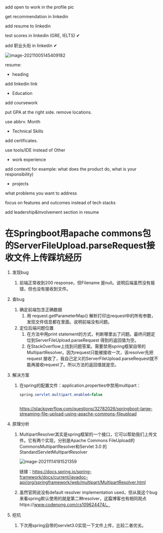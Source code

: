 add open to work in the profile pic

get recommendation in linkedin 

add resume to linkedin

test scores in linkedin (GRE, IELTS)   ✔

add 职业头衔 in linkedin ✔

![image-20211005145409182](C:\Users\Admin\AppData\Roaming\Typora\typora-user-images\image-20211005145409182.png)



resume:

- heading

add linkedin link 

- Education

add coursework 

put GPA at the right side. remove locations.

use abbrv. Month

- Technical Skills

add certificates.

use tools/IDE instead of Other

- work experience

add context( for example: what does the product do, what is your responsibility)



- projects

what problems you want to address

focus on features and outcomes instead of tech stacks



add leadership&Involvement  section in resume





# 在Springboot用apache commons包的ServerFileUpload.parseRequest接收文件上传踩坑经历

1. 发现bug

   1. 前端正常收到200 response，但Filename 是null。说明后端虽然没有报错，但也没有接收到文件。

2. 查bug

   1. 确定前端包含正确数据
      1. 用 request.getParameterMap() 解析打印出request中的所有参数，发现文件信息都在里面。说明前端没有问题。
   2. 定位后端问题位置
      1. 在方法中用print statement的方式，判断哪里出了问题。最终问题定位到ServerFileUpload.parseRequest 得到的返回值为空。
      2. 在StackOverflow上找到问题答案。需要禁用spring框架自带的MultipartResolver。因为request只能被接收一次，该resolver先把request 接收了，我自己定义的ServerFileUpload.parseRequest就不能再接收request了。所以方法的返回值就是空。

3. 解决方案

   1. 在spring的配置文件：application.properties中禁用multipart：

      ```java
      spring.servlet.multipart.enabled=false
          
      ```

      https://stackoverflow.com/questions/32782026/springboot-large-streaming-file-upload-using-apache-commons-fileupload

4. 原理分析

   1. MultipartResolver其实是spring框架的一个接口，它可以帮助我们上传文件。它有两个实现，分别是Apache Commons FileUpload的CommonsMultipartResolver和Servlet 3.0 的StandardServletMultipartResolver

      ![image-20211114191521359](C:\Users\Admin\AppData\Roaming\Typora\typora-user-images\image-20211114191521359.png)

      链接：https://docs.spring.io/spring-framework/docs/current/javadoc-api/org/springframework/web/multipart/MultipartResolver.html

   2. 虽然官网说没有default resolver implementation used，但从我这个bug来看spring默认使用的就是第二种resolver，这篇博客也有相同观点https://www.codenong.com/cs109624474/。

5. 挖坑

   1. 下次用spring自带的servlet3.0实现一下文件上传，比较二者优劣。